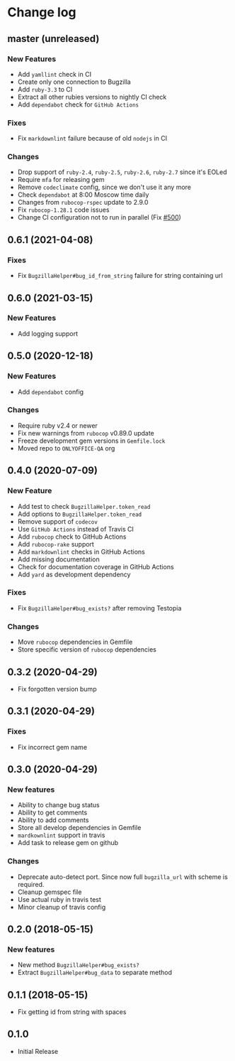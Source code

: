 # Change log

## master (unreleased)

### New Features

* Add `yamllint` check in CI
* Create only one connection to Bugzilla
* Add `ruby-3.3` to CI
* Extract all other rubies versions to nightly CI check
* Add `dependabot` check for `GitHub Actions`

### Fixes

* Fix `markdownlint` failure because of old `nodejs` in CI

### Changes

* Drop support of `ruby-2.4`, `ruby-2.5`, `ruby-2.6`, `ruby-2.7` since it's EOLed
* Require `mfa` for releasing gem
* Remove `codeclimate` config, since we don't use it any more
* Check `dependabot` at 8:00 Moscow time daily
* Changes from `rubocop-rspec` update to 2.9.0
* Fix `rubocop-1.28.1` code issues
* Change CI configuration not to run in parallel (Fix [#500](https://github.com/ONLYOFFICE-QA/onlyoffice_bugzilla_helper/issues/500))

## 0.6.1 (2021-04-08)

### Fixes

* Fix `BugzillaHelper#bug_id_from_string` failure for string containing url

## 0.6.0 (2021-03-15)

### New Features

* Add logging support

## 0.5.0 (2020-12-18)

### New Features

* Add `dependabot` config

### Changes

* Require ruby v2.4 or newer
* Fix new warnings from `rubocop` v0.89.0 update
* Freeze development gem versions in `Gemfile.lock`
* Moved repo to `ONLYOFFICE-QA` org

## 0.4.0 (2020-07-09)

### New Feature

* Add test to check `BugzillaHelper.token_read`
* Add options to `BugzillaHelper.token_read`
* Remove support of `codecov`
* Use `GitHub Actions` instead of Travis CI
* Add `rubocop` check to GitHub Actions
* Add `rubocop-rake` support
* Add `markdownlint` checks in GitHub Actions
* Add missing documentation
* Check for documentation coverage in GitHub Actions
* Add `yard` as development dependency

### Fixes

* Fix `BugzillaHelper#bug_exists?` after removing Testopia

### Changes

* Move `rubocop` dependencies in Gemfile
* Store specific version of `rubocop` dependencies

## 0.3.2 (2020-04-29)

* Fix forgotten version bump

## 0.3.1 (2020-04-29)

### Fixes

* Fix incorrect gem name

## 0.3.0 (2020-04-29)

### New features

* Ability to change bug status
* Ability to get comments
* Ability to add comments
* Store all develop dependencies in Gemfile
* `mardkownlint` support in travis
* Add task to release gem on github

### Changes

* Deprecate auto-detect port. Since now full `bugzilla_url` with scheme is required.
* Cleanup gemspec file
* Use actual ruby in travis test
* Minor cleanup of travis config

## 0.2.0 (2018-05-15)

### New features

* New method `BugzillaHelper#bug_exists?`
* Extract  `BugzillaHelper#bug_data` to separate method

## 0.1.1 (2018-05-15)

* Fix getting id from string with spaces

## 0.1.0

* Initial Release
